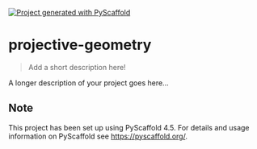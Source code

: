 <!-- These are examples of badges you might want to add to your README:
     please update the URLs accordingly

[![Built Status](https://api.cirrus-ci.com/github/<USER>/projective-geometry.svg?branch=main)](https://cirrus-ci.com/github/<USER>/projective-geometry)
[![ReadTheDocs](https://readthedocs.org/projects/projective-geometry/badge/?version=latest)](https://projective-geometry.readthedocs.io/en/stable/)
[![Coveralls](https://img.shields.io/coveralls/github/<USER>/projective-geometry/main.svg)](https://coveralls.io/r/<USER>/projective-geometry)
[![PyPI-Server](https://img.shields.io/pypi/v/projective-geometry.svg)](https://pypi.org/project/projective-geometry/)
[![Conda-Forge](https://img.shields.io/conda/vn/conda-forge/projective-geometry.svg)](https://anaconda.org/conda-forge/projective-geometry)
[![Monthly Downloads](https://pepy.tech/badge/projective-geometry/month)](https://pepy.tech/project/projective-geometry)
[![Twitter](https://img.shields.io/twitter/url/http/shields.io.svg?style=social&label=Twitter)](https://twitter.com/projective-geometry)
-->

[![Project generated with PyScaffold](https://img.shields.io/badge/-PyScaffold-005CA0?logo=pyscaffold)](https://pyscaffold.org/)

# projective-geometry

> Add a short description here!

A longer description of your project goes here...


<!-- pyscaffold-notes -->

## Note

This project has been set up using PyScaffold 4.5. For details and usage
information on PyScaffold see https://pyscaffold.org/.
